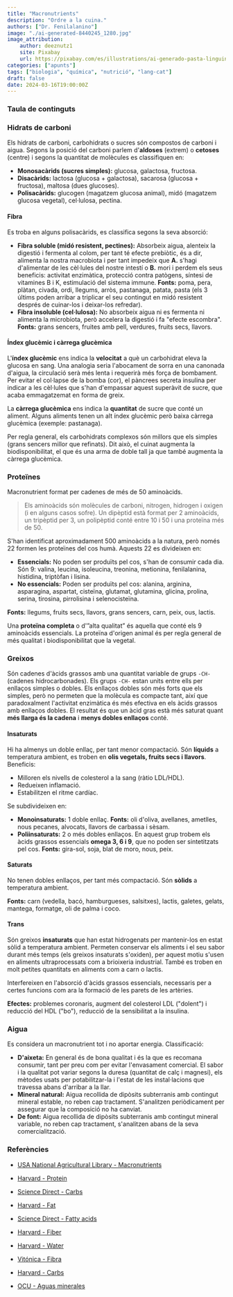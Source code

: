 ```yaml
---
title: "Macronutrients"
description: "Ordre a la cuina."
authors: ["Dr. Fenilalanino"]
image: "./ai-generated-8440245_1280.jpg"
image_attribution:
    author: deeznutz1
    site: Pixabay
    url: https://pixabay.com/es/illustrations/ai-generado-pasta-linguini-8440245/
categories: ["apunts"]
tags: ["biologia", "química", "nutrició", "lang-cat"]
draft: false
date: 2024-03-16T19:00:00Z
---
```


### Taula de continguts


### Hidrats de carboni
Els hidrats de carboni, carbohidrats o sucres són compostos de carboni i aigua. Segons la posició del carboni parlem d'**aldoses** (extrem) o **cetoses** (centre) i segons la quantitat de molècules es classifiquen en:

- **Monosacàrids (sucres simples):** glucosa, galactosa, fructosa.
- **Disacàrids:** lactosa (glucosa + galactosa), sacarosa (glucosa + fructosa), maltosa (dues glucoses).
- **Polisacàrids:** glucogen (magatzem glucosa animal), midó (magatzem glucosa vegetal), cel·lulosa, pectina.

#### Fibra
Es troba en alguns polisacàrids, es classifica segons la seva absorció:
- **Fibra soluble (midó resistent, pectines):** Absorbeix aigua, alenteix la digestió i fermenta al colom, per tant té efecte prebiòtic, és a dir, alimenta la nostra macrobiota i per tant impedeix que **A.** s'hagi d'alimentar de les cèl·lules del nostre intestí o **B.** mori i perdem els seus beneficis: activitat enzimàtica, protecció contra patògens, síntesi de vitamines B i K, estimulació del sistema immune. **Fonts:** poma, pera, plàtan, civada, ordi, llegums, arròs, pastanaga, patata, pasta (els 3 últims poden arribar a triplicar el seu contingut en midó resistent després de cuinar-los i deixar-los refredar).
- **Fibra insoluble (cel·lulosa):** No absorbeix aigua ni es fermenta ni alimenta la microbiota, però accelera la digestió i fa "efecte escombra". **Fonts:** grans sencers, fruites amb pell, verdures, fruits secs, llavors.

#### Índex glucèmic i càrrega glucèmica
L'**índex glucèmic** ens indica la **velocitat** a què un carbohidrat eleva la glucosa en sang. Una analogia seria l'abocament de sorra en una canonada d'aigua, la circulació serà més lenta i requerirà més força de bombament. Per evitar el col·lapse de la bomba (cor), el pàncrees secreta insulina per indicar a les cèl·lules que s'han d'empassar aquest superàvit de sucre, que acaba emmagatzemat en forma de greix.

La **càrrega glucèmica** ens indica la **quantitat** de sucre que conté un aliment. Alguns aliments tenen un alt índex glucèmic però baixa càrrega glucèmica (exemple: pastanaga).

Per regla general, els carbohidrats complexos són millors que els simples (grans sencers millor que refinats). Dit això, el cuinat augmenta la biodisponibilitat, el que és una arma de doble tall ja que també augmenta la càrrega glucèmica.


### Proteïnes
Macronutrient format per cadenes de més de 50 aminoàcids.

> Els aminoàcids són molècules de carboni, nitrogen, hidrogen i oxigen (i en alguns casos sofre). Un dipèptid està format per 2 aminoàcids, un tripèptid per 3, un polipèptid conté entre 10 i 50 i una proteïna més de 50.

S'han identificat aproximadament 500 aminoàcids a la natura, però només 22 formen les proteïnes del cos humà. Aquests 22 es divideixen en:

- **Essencials:** No poden ser produïts pel cos, s'han de consumir cada dia. Són 9: valina, leucina, isoleucina, treonina, metionina, fenilalanina, histidina, triptòfan i lisina.
- **No essencials:** Poden ser produïts pel cos: alanina, arginina, asparagina, aspartat, cisteïna, glutamat, glutamina, glicina, prolina, serina, tirosina, pirrolisina i selenocisteïna.

**Fonts:** llegums, fruits secs, llavors, grans sencers, carn, peix, ous, lactis.

Una **proteïna completa** o d'”alta qualitat” és aquella que conté els 9 aminoàcids essencials. La proteïna d'origen animal és per regla general de més qualitat i biodisponibilitat que la vegetal.


### Greixos
Són cadenes d'àcids grassos amb una quantitat variable de grups `-CH-` (cadenes hidrocarbonades). Els grups `-CH-` estan units entre ells per enllaços simples o dobles. Els enllaços dobles són més forts que els simples, però no permeten que la molècula es compacte tant, així que paradoxalment l'activitat enzimàtica és més efectiva en els àcids grassos amb enllaços dobles. El resultat és que un àcid gras està més saturat quant **més llarga és la cadena** i **menys dobles enllaços** conté.

#### Insaturats
Hi ha almenys un doble enllaç, per tant menor compactació. Són **líquids** a temperatura ambient, es troben en **olis vegetals, fruits secs i llavors**. Beneficis:

- Milloren els nivells de colesterol a la sang (ràtio LDL/HDL).
- Redueixen inflamació.
- Estabilitzen el ritme cardíac.

Se subdivideixen en:

- **Monoinsaturats:** 1 doble enllaç. **Fonts:** oli d'oliva, avellanes, ametlles, nous pecanes, alvocats, llavors de carbassa i sèsam.
- **Poliinsaturats:** 2 o més dobles enllaços. En aquest grup trobem els àcids grassos essencials **omega 3, 6 i 9**, que no poden ser sintetitzats pel cos. **Fonts:** gira-sol, soja, blat de moro, nous, peix.

#### Saturats
No tenen dobles enllaços, per tant més compactació. Són **sòlids** a temperatura ambient.

**Fonts:** carn (vedella, bacó, hamburgueses, salsitxes), lactis, galetes, gelats, mantega, formatge, oli de palma i coco.


#### Trans
Són greixos **insaturats** que han estat hidrogenats per mantenir-los en estat sòlid a temperatura ambient. Permeten conservar els aliments i el seu sabor durant més temps (els greixos insaturats s'oxiden), per aquest motiu s'usen en aliments ultraprocessats com a brioixeria industrial. També es troben en molt petites quantitats en aliments com a carn o lactis.

Interfereixen en l'absorció d'àcids grassos essencials, necessaris per a certes funcions com ara la formació de les parets de les artèries.

**Efectes:** problemes coronaris, augment del colesterol LDL ("dolent") i reducció del HDL ("bo"), reducció de la sensibilitat a la insulina.


### Aigua
Es considera un macronutrient tot i no aportar energia. Classificació:

- **D'aixeta:** En general és de bona qualitat i és la que es recomana consumir, tant per preu com per evitar l'envasament comercial. El sabor i la qualitat pot variar segons la duresa (quantitat de calç i magnesi), els mètodes usats per potabilitzar-la i l'estat de les instal·lacions que travessa abans d'arribar a la llar.
- **Mineral natural:** Aigua recollida de dipòsits subterranis amb contingut mineral estable, no reben cap tractament. S'analitzen periòdicament per assegurar que la composició no ha canviat.
- **De font:** Aigua recollida de dipòsits subterranis amb contingut mineral variable, no reben cap tractament, s'analitzen abans de la seva comercialització.


### Referències

- [USA National Agricultural Library - Macronutrients](https://www.nal.usda.gov/human-nutrition-and-food-safety/food-composition/macronutrients)

- [Harvard - Protein](https://www.hsph.harvard.edu/nutritionsource/what-should-you-eat/protein/)

- [Science Direct - Carbs](https://www.sciencedirect.com/topics/neuroscience/carbohydrates)

- [Harvard - Fat](https://www.hsph.harvard.edu/nutritionsource/what-should-you-eat/fats-and-cholesterol/types-of-fat/)

- [Science Direct - Fatty acids](https://www.sciencedirect.com/topics/neuroscience/fatty-acids)

- [Harvard - Fiber](https://www.hsph.harvard.edu/nutritionsource/carbohydrates/fiber/)

- [Harvard - Water](https://www.hsph.harvard.edu/nutritionsource/water/)

- [Vitónica - Fibra](https://www.vitonica.com/alimentos/fibra-soluble-fibra-insoluble-cuales-sus-diferencias-que-alimentos-podemos-encontrarla-1)

- [Harvard - Carbs](https://www.hsph.harvard.edu/nutritionsource/carbohydrates/carbohydrates-and-blood-sugar/)

- [OCU - Aguas minerales](https://www.ocu.org/alimentacion/agua/informe/aguas-minerales)

